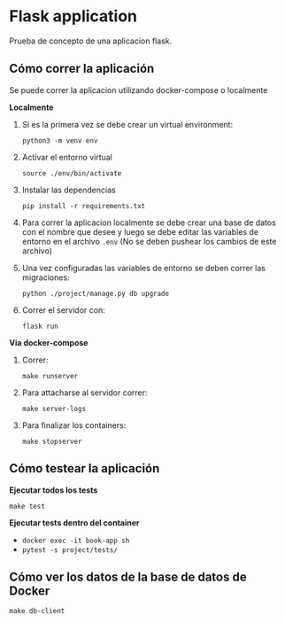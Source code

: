 # Flask application

Prueba de concepto de una aplicacion flask.

## Cómo correr la aplicación
Se puede correr la aplicacion utilizando docker-compose o localmente

**Localmente**

1. Si es la primera vez se debe crear un virtual environment:

    `python3 -m venv env`

2. Activar el entorno virtual

    `source ./env/bin/activate`

3. Instalar las dependencias

    `pip install -r requirements.txt`

4. Para correr la aplicacion localmente se debe crear una base de datos con el nombre que desee y luego se debe editar las variables de entorno en el archivo `.env` (No se deben pushear los cambios de este archivo)

5. Una vez configuradas las variables de entorno se deben correr las migraciones:

    `python ./project/manage.py db upgrade`

6. Correr el servidor con:

    `flask run`

**Via docker-compose**
1. Correr:

    `make runserver`

2. Para attacharse al servidor correr:
    
    `make server-logs`

3. Para finalizar los containers:
    
    `make stopserver`

## Cómo testear la aplicación

**Ejecutar todos los tests**

`make test`

**Ejecutar tests dentro del container**

- `docker exec -it book-app sh`
- `pytest -s project/tests/`

## Cómo ver los datos de la base de datos de Docker
`make db-client`
